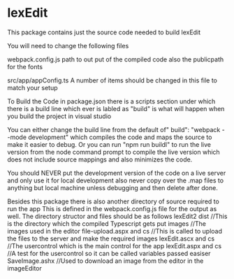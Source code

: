 # lexEdit

This package contains just the source code needed to build lexEdit

You will need to change the following files

webpack.config.js
    path to out put of the compiled code
    also the publicpath for the fonts

src/app/appConfig.ts
    A number of items should be changed in this file to match your setup


To Build the Code
in package.json there is a scripts section under which there is a build line which ever is
labled as "build" is what will happen when you build the project in visual studio

You can either change the build line from the default of" build": "webpack --mode development" which
compiles the code and maps the source to make it easier to debug. Or you can run "npm run buildl" to
run the live version from the node command prompt to compile the live version which does not include
source mappings and also minimizes the code.

You should NEVER put the development version of the code on a live server and only use it for local development
also never copy over the .map files to anything but local machine unless debugging and then delete after done.

Besides this package there is also another directory of source required to run the app
This is defined in the webpack.config.js file for the output as well.
The directory structor and files should be as follows
lexEdit2
    dist                        //This is the directory which the compiled Typescript gets put
    images                      //The images used in the editor
    file-upload.aspx and cs     //This is called to upload the files to the server and make the required images
    lexEdit.ascx and cs         //The usercontrol which is the main control for the app
    lexEdit.aspx and cs         //A test for the usercontrol so it can be called variables passed easiser
    SaveImage.ashx              //Used to download an image from the editor in the imageEditor
